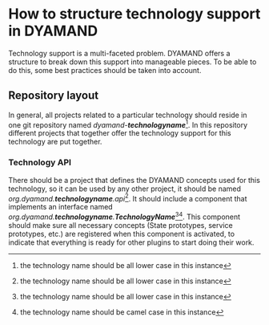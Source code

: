 # How to structure technology support in DYAMAND

Technology support is a multi-faceted problem. DYAMAND offers a structure to break down this support into manageable pieces. To be able to do this, some best practices should be taken into account. 

## Repository layout

In general, all projects related to a particular technology should reside in one git repository named _dyamand-**technologyname**_[^1]. In this repository different projects that together offer the technology support for this technology are put together.

### Technology API

There should be a project that defines the DYAMAND concepts used for this technology, so it can be used by any other project, it should be named _org.dyamand.**technologyname**.api_[^1]. It should include a component that implements an interface named _org.dyamand.**technologyname**.**TechnologyName**_[^1][^2]. This component should make sure all necessary concepts (State prototypes, service prototypes, etc.) are registered when this component is activated, to indicate that everything is ready for other plugins to start doing their work.

[^1]: the technology name should be all lower case in this instance

[^2]: the technology name should be camel case in this instance
